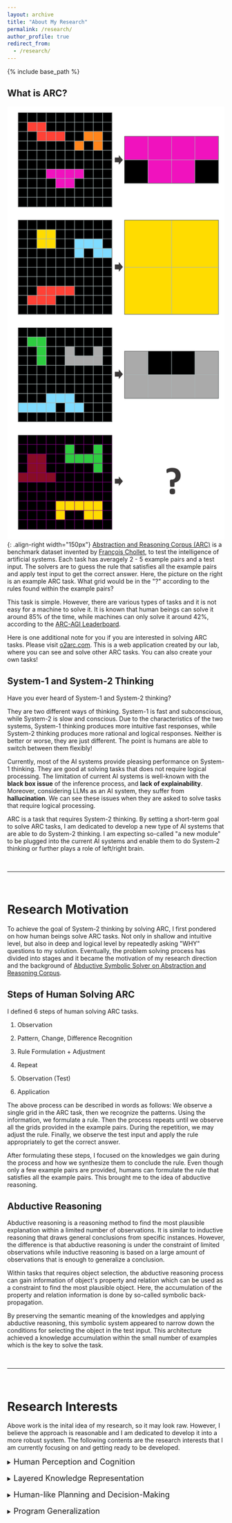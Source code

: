 ```yaml
---
layout: archive
title: "About My Research"
permalink: /research/
author_profile: true
redirect_from:
  - /research/
---
```


{% include base_path %}


<h2>What is ARC?</h2>

![Illustration of ARC](/images/ARC_representation.png){: .align-right width="150px"}
[Abstraction and Reasoning Corpus (ARC)](https://arxiv.org/abs/1911.01547) is a benchmark dataset invented by [François Chollet](https://en.wikipedia.org/wiki/Fran%C3%A7ois_Chollet), to test the intelligence of artificial systems. Each task has averagely 2 - 5 example pairs and a test input. The solvers are to guess the rule that satisfies all the example pairs and apply test input to get the correct answer. Here, the picture on the right is an example ARC task. What grid would be in the "?" according to the rules found within the example pairs?

This task is simple. However, there are various types of tasks and it is not easy for a machine to solve it. It is known that human beings can solve it around 85% of the time, while machines can only solve it around 42%, according to the [ARC-AGI Leaderboard](https://arcprize.org/leaderboard#arc-agi-pub).

Here is one additional note for you if you are interested in solving ARC tasks. Please visit [o2arc.com](https://o2arc.com/). This is a web application created by our lab, where you can see and solve other ARC tasks. You can also create your own tasks!


<h2>System-1 and System-2 Thinking</h2>

Have you ever heard of System-1 and System-2 thinking? 

They are two different ways of thinking. System-1 is fast and subconscious, while System-2 is slow and conscious. Due to the characteristics of the two systems, System-1 thinking produces more intuitive fast responses, while System-2 thinking produces more rational and logical responses. Neither is better or worse, they are just different. The point is humans are able to switch between them flexibly!

Currently, most of the AI systems provide pleasing performance on System-1 thinking. They are good at solving tasks that does not require logical processing. The limitation of current AI systems is well-known with the <b>black box issue</b> of the inference process, and <b>lack of explainability</b>. Moreover, considering LLMs as an AI system, they suffer from <b>hallucination</b>. We can see these issues when they are asked to solve tasks that require logical processing.

ARC is a task that requires System-2 thinking. By setting a short-term goal to solve ARC tasks, I am dedicated to develop a new type of AI systems that are able to do System-2 thinking. I am expecting so-called "a new module" to be plugged into the current AI systems and enable them to do System-2 thinking or further plays a role of left/right brain.

<br>
<hr>
<br>

<h1>Research Motivation</h1>

To achieve the goal of System-2 thinking by solving ARC, I first pondered on how human beings solve ARC tasks. Not only in shallow and intuitive level, but also in deep and logical level by repeatedly asking "WHY" questions to my solution. Eventually, the problem solving process has divided into stages and it became the motivation of my research direction and the background of [Abductive Symbolic Solver on Abstraction and Reasoning Corpus](https://ceur-ws.org/Vol-3819/paper1.pdf).

<h2>Steps of Human Solving ARC</h2>

I defined 6 steps of human solving ARC tasks.

1. Observation
2. Pattern, Change, Difference Recognition
3. Rule Formulation + Adjustment
4. Repeat 

5. Observation (Test)
6. Application

The above process can be described in words as follows: We observe a single grid in the ARC task, then we recognize the patterns. Using the information, we formulate a rule. Then the process repeats until we observe all the grids provided in the example pairs. During the repetition, we may adjust the rule. Finally, we observe the test input and apply the rule appropriately to get the correct answer.

After formulating these steps, I focused on the knowledges we gain during the process and how we synthesize them to conclude the rule. Even though only a few example pairs are provided, humans can formulate the rule that satisfies all the example pairs. This brought me to the idea of abductive reasoning.


<h2>Abductive Reasoning</h2>

Abductive reasoning is a reasoning method to find the most plausible explanation within a limited number of observations. It is similar to inductive reasoning that draws general conclusions from specific instances. However, the difference is that abductive reasoning is under the constraint of limited observations while inductive reasoning is based on a large amount of observations that is enough to generalize a conclusion.

Within tasks that requires object selection, the abductive reasoning process can gain information of object's property and relation which can be used as a constraint to find the most plausible object. Here, the accumulation of the property and relation information is done by so-called symbolic back-propagation.

By preserving the semantic meaning of the knowledges and applying abductive reasoning, this symbolic system appeared to narrow down the conditions for selecting the object in the test input. This architecture achieved a knowledge accumulation within the small number of examples which is the key to solve the task.


<br>
<hr>
<br>

<h1>Research Interests</h1>

Above work is the inital idea of my research, so it may look raw. However, I believe the approach is reasonable and I am dedicated to develop it into a more robust system. The following contents are the research interests that I am currently focusing on and getting ready to be developed.

<details>
<summary><font size="+1">Human Perception and Cognition</font></summary>
<div markdown="1">

Human-like perception is a key to human-like intelligence. 

</div>
</details>

<br>
<details>
<summary><font size="+1">Layered Knowledge Representation</font></summary>
<div markdown="1">

Layered knowledge representation is a key to human-like intelligence. 

</div>
</details>

<br>
<details>
<summary><font size="+1">Human-like Planning and Decision-Making</font></summary>
<div markdown="1">

Human-like decision making is a crucial aspect of intelligence. 
Objective of decision making is to select the most desirable option from multiple options.

</div>
</details>


<br>
<details>
<summary><font size="+1">Program Generalization</font></summary>
<div markdown="1">

Generalization of a specific program 
</div>
</details>